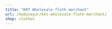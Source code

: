```yaml
---
title: "KKT Wholesale floth merchant"
url: /koduvayur/kkt-wholesale-floth-merchant/
shop: clothes
---
```

